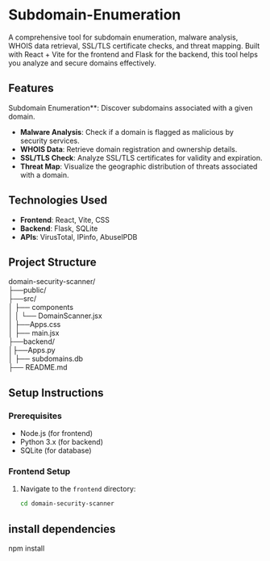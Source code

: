  # Subdomain-Enumeration

A comprehensive tool for subdomain enumeration, malware analysis, WHOIS data retrieval, SSL/TLS certificate checks, and threat mapping. Built with React + Vite for the frontend and Flask for the backend, this tool helps you analyze and secure domains effectively.



## Features

Subdomain Enumeration**: Discover subdomains associated with a given domain.
- **Malware Analysis**: Check if a domain is flagged as malicious by security services.
- **WHOIS Data**: Retrieve domain registration and ownership details.
- **SSL/TLS Check**: Analyze SSL/TLS certificates for validity and expiration.
- **Threat Map**: Visualize the geographic distribution of threats associated with a domain.


##  Technologies Used
- **Frontend**: React, Vite, CSS
- **Backend**: Flask, SQLite
- **APIs**: VirusTotal, IPinfo, AbuseIPDB
##  Project Structure

domain-security-scanner/                                            
├──public/                                                                                                                  
├──src/                                                                 
│ ├── components                                                   
│ │ └── DomainScanner.jsx                                          
│ ├──Apps.css                                                            
│ ├── main.jsx                                                     
├──backend/                                                        
│├──Apps.py                                                                         
│ ├── subdomains.db                                                
├── README.md
## Setup Instructions

### Prerequisites

- Node.js (for frontend)
- Python 3.x (for backend)
- SQLite (for database)

### Frontend Setup

1. Navigate to the `frontend` directory:
   ```bash
   cd domain-security-scanner
## install dependencies
npm install
